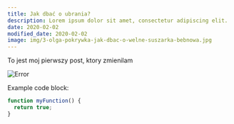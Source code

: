 ```yaml
---
title: Jak dbać o ubrania?
description: Lorem ipsum dolor sit amet, consectetur adipiscing elit.
date: 2020-02-02
modified_date: 2020-02-02
image: img/3-olga-pokrywka-jak-dbac-o-welne-suszarka-bebnowa.jpg
---
```


To jest moj pierwszy post, ktory zmienilam

![Error](@@baseUrl@@/assets/images/posts/error.png)

Example code block:

```js
function myFunction() {
  return true;
}
```
